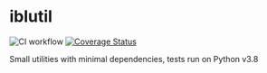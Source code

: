 # iblutil
![CI workflow](https://github.com/int-brain-lab/iblrplate/actions/workflows/main.yaml/badge.svg?branch=main)
[![Coverage Status](https://coveralls.io/repos/github/int-brain-lab/iblrplate/badge.svg?branch=main)](https://coveralls.io/github/int-brain-lab/iblrplate?branch=main)

Small utilities with minimal dependencies, tests run on Python v3.8
